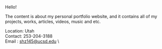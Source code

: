 Hello!

The content is about my personal portfolio website, and it contains all of my projects, works, articles, videos, music and etc. 

Location: Utah
\
Contact: 253-204-3188
\
Email : shz145@ucsd.edu
\